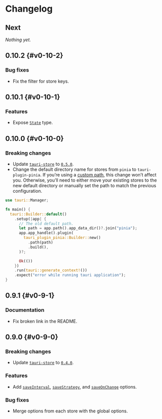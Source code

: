 # Changelog

## Next

_Nothing yet._

## 0.10.2 {#v0-10-2}

### Bug fixes

- Fix the filter for store keys.

## 0.10.1 {#v0-10-1}

### Features

- Expose [`State`](https://tb.dev.br/tauri-store/reference/tauri-plugin-pinia/types/State.html) type.

## 0.10.0 {#v0-10-0}

### Breaking changes

- Update [`tauri-store`](https://docs.rs/tauri-store/0.5.0/tauri_store/) to [`0.5.0`](./tauri-store.md#v0-5-0).
- Change the default directory name for stores from `pinia` to `tauri-plugin-pinia`. If you’re using a [custom path](https://docs.rs/tauri-plugin-pinia/0.10.0/tauri_plugin_pinia/struct.Builder.html#method.path), this change won’t affect you. Otherwise, you’ll need to either move your existing stores to the new default directory or manually set the path to match the previous configuration.

```rust
use tauri::Manager;

fn main() {
  tauri::Builder::default()
    .setup(|app| {
      // The old default path.
      let path = app.path().app_data_dir()?.join("pinia");
      app.app_handle().plugin(
        tauri_plugin_pinia::Builder::new()
          .path(path)
          .build(),
      )?;

      Ok(())
    })
    .run(tauri::generate_context!())
    .expect("error while running tauri application");
}
```

## 0.9.1 {#v0-9-1}

### Documentation

- Fix broken link in the README.

## 0.9.0 {#v0-9-0}

### Breaking changes

- Update [`tauri-store`](https://docs.rs/tauri-store/0.4.0/tauri_store/) to [`0.4.0`](./tauri-store.md#v0-4-0).

### Features

- Add [`saveInterval`](https://tb.dev.br/tauri-store/reference/tauri-plugin-pinia/interfaces/StoreOptions.html#saveinterval), [`saveStrategy`](https://tb.dev.br/tauri-store/reference/tauri-plugin-pinia/interfaces/StoreOptions.html#savestrategy), and [`saveOnChange`](https://tb.dev.br/tauri-store/reference/tauri-plugin-pinia/interfaces/StoreOptions.html#saveonchange) options.

### Bug fixes

- Merge options from each store with the global options.

